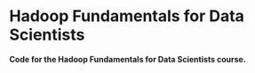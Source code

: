 Hadoop Fundamentals for Data Scientists
=======================================

**Code for the Hadoop Fundamentals for Data Scientists course.**

